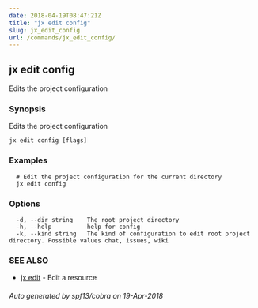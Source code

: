 ```yaml
---
date: 2018-04-19T08:47:21Z
title: "jx edit config"
slug: jx_edit_config
url: /commands/jx_edit_config/
---
```

## jx edit config

Edits the project configuration

### Synopsis

Edits the project configuration

```
jx edit config [flags]
```

### Examples

```
  # Edit the project configuration for the current directory
  jx edit config
```

### Options

```
  -d, --dir string    The root project directory
  -h, --help          help for config
  -k, --kind string   The kind of configuration to edit root project directory. Possible values chat, issues, wiki
```

### SEE ALSO

* [jx edit](/commands/jx_edit/)	 - Edit a resource

###### Auto generated by spf13/cobra on 19-Apr-2018
